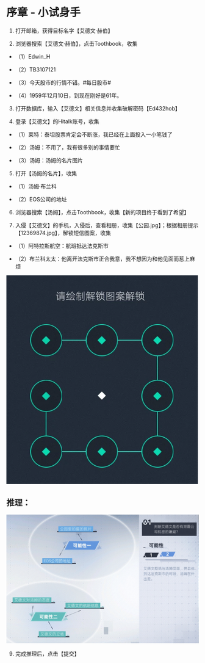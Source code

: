 # 序章 - 小试身手

1. 打开邮箱，获得目标名字【艾德文·赫伯】

2. 浏览器搜索【艾德文·赫伯】，点击Toothbook，收集

* （1）Edwin_H

* （2）TB3107121

* （3）今天股市的行情不错。#每日股市#

* （4）1959年12月10日，到现在刚好是61年。

3. 打开数据库，输入【艾德文】相关信息并收集破解密码【Ed432hob】

4. 登录【艾德文】的Hitalk账号，收集

* （1）莱特：泰坦股票肯定会不断涨，我已经在上面投入一小笔钱了

* （2）汤姆：不用了，我有很多别的事情要忙

* （3）汤姆：汤姆的名片图片

5. 打开【汤姆的名片】，收集

* （1）汤姆·布兰科

* （2）EOS公司的地址

6. 浏览器搜索【汤姆】，点击Toothbook，收集【新的项目终于看到了希望】

7. 入侵【艾德文】的手机，入侵后，查看相册，收集【公园.jpg】；根据相册提示【12369874.jpg】，解锁短信图案，收集

* （1）阿特拉斯航空：航班抵达法克斯市

* （2）布兰科太太：他离开法克斯市正合我意，我不想因为和他见面而惹上麻烦

![Fig.1](Figure/E0_Fig1.jpg)

## 推理：

![Fig.2](Figure/E0_Fig2.jpg)

9. 完成推理后，点击【提交】

